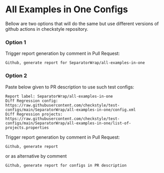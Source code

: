 # All Examples in One Configs

Bellow are two options that will do the same but use different versions
of github actions in checkstyle repository.


### Option 1
Trigger report generation by comment in Pull Request:
```
Github, generate report for SeparatorWrap/all-examples-in-one
```

### Option 2

Paste below given to PR description to use such test configs:
```
Report label: SeparatorWrap/all-examples-in-one
Diff Regression config: https://raw.githubusercontent.com/checkstyle/test-configs/main/SeparatorWrap/all-examples-in-one/config.xml
Diff Regression projects: https://raw.githubusercontent.com/checkstyle/test-configs/main/SeparatorWrap/all-examples-in-one/list-of-projects.properties
```

Trigger report generation by comment in Pull Request:
```
Github, generate report
```
or as alternative by comment
```
Github, generate report for configs in PR description
```
